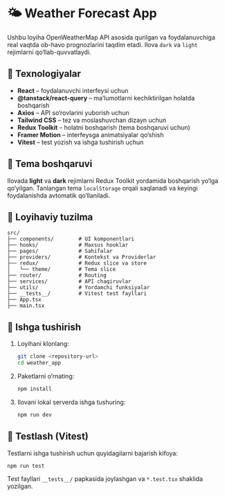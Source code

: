 # 🌤️ Weather Forecast App

Ushbu loyiha OpenWeatherMap API asosida qurilgan va foydalanuvchiga real vaqtda ob-havo prognozlarini taqdim etadi. Ilova `dark` va `light` rejimlarni qo‘llab-quvvatlaydi.

## 🔧 Texnologiyalar

- **React** – foydalanuvchi interfeysi uchun
- **@tanstack/react-query** – ma’lumotlarni kechiktirilgan holatda boshqarish
- **Axios** – API so‘rovlarini yuborish uchun
- **Tailwind CSS** – tez va moslashuvchan dizayn uchun
- **Redux Toolkit** – holatni boshqarish (tema boshqaruvi uchun)
- **Framer Motion** – interfeysga animatsiyalar qo‘shish
- **Vitest** – test yozish va ishga tushirish uchun

## 🎨 Tema boshqaruvi

Ilovada **light** va **dark** rejimlarni Redux Toolkit yordamida boshqarish yo‘lga qo‘yilgan. Tanlangan tema `localStorage` orqali saqlanadi va keyingi foydalanishda avtomatik qo‘llaniladi.

## 📁 Loyihaviy tuzilma

```
src/
├── components/        # UI komponentlari
├── hooks/             # Maxsus hooklar
├── pages/             # Sahifalar
├── providers/         # Kontekst va Providerlar
├── redux/             # Redux slice va store
│   └── theme/         # Tema slice
├── router/            # Routing
├── services/          # API chaqiruvlar
├── utils/             # Yordamchi funksiyalar
├── __tests__/         # Vitest test fayllari
├── App.tsx
├── main.tsx
```

## 🚀 Ishga tushirish

1. Loyihani klonlang:

   ```bash
   git clone <repository-url>
   cd weather_app
   ```

2. Paketlarni o‘rnating:

   ```bash
   npm install
   ```

3. Ilovani lokal serverda ishga tushuring:
   ```bash
   npm run dev
   ```

## 🧪 Testlash (Vitest)

Testlarni ishga tushirish uchun quyidagilarni bajarish kifoya:

```bash
npm run test
```

Test fayllari `__tests__/` papkasida joylashgan va `*.test.tsx` shaklida yozilgan.
